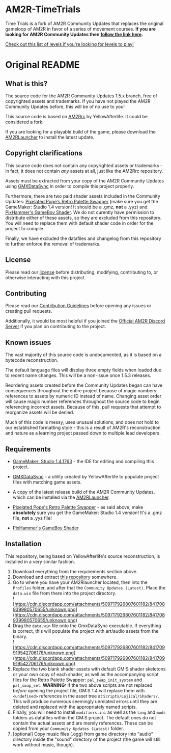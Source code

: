 # AM2R-TimeTrials

Time Trials is a fork of AM2R Community Updates that replaces the original gameloop of AM2R in favor of a series of movement courses. **If you are looking for AM2R Community Updates then [follow the link here](https://github.com/AM2R-Community-Developers/AM2R-Community-Updates).**

[Check out this list of levels if you're looking for levels to play!](https://github.com/VanessaMae1087/AM2R-TimeTrials-Level-List)

# Original README

## What is this?
The source code for the AM2R Community Updates 1.5.x branch, free of copyrighted assets and trademarks.
If you have not played the AM2R Community Updates before, this will be of no use to you!

This source code is based on [AM2Rrc](https://gitlab.com/yellowafterlife/AM2Rrc) by YellowAfterlife. It could be considered a fork.

If you are looking for a playable build of the game, please download the [AM2RLauncher](https://www.reddit.com/r/AM2R/comments/me73i2/am2rlauncher_20_release_now_with_linux_support/) to install the latest update.

## Copyright clarifications
This source code does not contain any copyrighted assets or trademarks - in fact, it does not contain *any* assets at all, just like the AM2Rrc repository.

Assets must be extracted from your copy of the AM2R Community Updates using [GMXDataSync](https://github.com/YAL-GameMaker-Tools/GmxDataSync/blob/master/Executable/GmxDataSync.exe) in order to compile this project properly.

Furthermore, there are two paid shader assets included in the Community Updates: 
[Pixelated Pope's Retro Palette Swapper](https://pixelatedpope.itch.io/retro-palette-swapper) (make sure you get the GameMaker: Studio 1.4 version! It should be a .gmz, **not** a .yyz) and [PixHammer's GameBoy Shader](https://pixhammer.itch.io/gameboy-shader).
We do not curently have permission to distribute either of these assets, so they are excluded from this repository.
You will need to replace them with default shader code in order for the project to compile.

Finally, we have excluded the datafiles and changelog from this repository to further enforce the removal of trademarks.

## License
Please read our [license](https://github.com/AM2R-Community-Developers/AM2R-Community-Updates/blob/main/LICENSE) before distributing, modifying, contributing to, or otherwise interacting with this project.

## Contributing
Please read our [Contribution Guidelines](https://github.com/AM2R-Community-Developers/AM2R-Community-Updates/blob/main/CONTRIBUTING.md) before opening any issues or creating pull requests.

Additionally, it would be most helpful if you joined the [Official AM2R Discord Server](https://discord.gg/HAeG8spkSu) if you plan on contributing to the project.

## Known issues
The vast majority of this source code is undocumented, as it is based on a bytecode reconstruction.

The default language files will display three empty fields when loaded due to recent name changes. This will be a non-issue once 1.5.3 releases.

Reordering assets created before the Community Updates began can have consequences throughout the entire project because of magic numbers: references to assets by numeric ID instead of name. Changing asset order will cause magic number references throughout the source code to begin referencing incorrect assets. Because of this, pull requests that attempt to reorganize assets will be denied.

Much of this code is messy, uses unusual solutions, and does not hold to our established formatting style - this is a result of AM2R's reconstruction and nature as a learning project passed down to multiple lead developers.

## Requirements
- [GameMaker: Studio 1.4.1763](https://store.yoyogames.com/downloads/gm-studio/GMStudio-Installer-1.4.1763.exe) - the IDE for editing and compiling this project.

- [GMXDataSync](https://raw.githubusercontent.com/YAL-GameMaker-Tools/GmxDataSync/master/Executable/GmxDataSync.exe) - a utility created by YellowAfterlife to populate project files with matching game assets.

- A copy of the latest release build of the AM2R Community Updates, which can be installed via the [AM2RLauncher](https://www.reddit.com/r/AM2R/comments/me73i2/am2rlauncher_20_release_now_with_linux_support/).

- [Pixelated Pope's Retro Palette Swapper](https://pixelatedpope.itch.io/retro-palette-swapper) - as said above, make **absolutely** sure you get the GameMaker: Studio 1.4 version! It's a .gmz file, **not** a .yyz file!

- [PixHammer's GameBoy Shader](https://pixhammer.itch.io/gameboy-shader)

## Installation
This repository, being based on YellowAfterlife's source reconstruction, is installed in a very similar fashion.

1. Download everything from the requirements section above.
2. Download and extract [this repository](https://github.com/AM2R-Community-Developers/AM2R-Community-Updates/archive/refs/heads/main.zip) somewhere.
3. Go to where you have your AM2Rlauncher located, then into the `Profiles` folder, and after that the `Community Updates (Latest)`. Place the `data.win` file from there into the project directory.  
![https://cdn.discordapp.com/attachments/509717926807601182/841708939980570655/unknown.png](https://cdn.discordapp.com/attachments/509717926807601182/841708939980570655/unknown.png)
4. Drag the `data.win` file onto the GmxDataSync executable. If everything is correct, this will populate the project  with art/audio assets from the binary.  
![https://cdn.discordapp.com/attachments/509717926807601182/841709919542706176/unknown.png](https://cdn.discordapp.com/attachments/509717926807601182/841709919542706176/unknown.png)
5. Replace the two blank shader assets with default GM:S shader skeletons or your own copy of each shader, as well as the accompanying script files for the Retro Palette Swapper: `pal_swap_init_system` and `pal_swap_set`.
**WARNING:** If the two above scripts are not replaced *before* opening the project file, GM:S 1.4 will replace them with `<undefined>` references in the asset tree at `Scripts/Lojical/Shaders/`. This will produce numerous seemingly unrelated errors until they are deleted and replaced with the appropriately named scripts.
6. Finally, you will need to install `modifiers.ini` as well as the `lang` and `mods` folders as datafiles within the GM:S project. The default ones do not contain the actual assets and are merely references. These can be copied from your `Community Updates (Latest)` folder.
7. [optional] Copy music files (.ogg) from game directory into "audio" directory inside the "sound" directory of the project (the game will still work without music, though).
